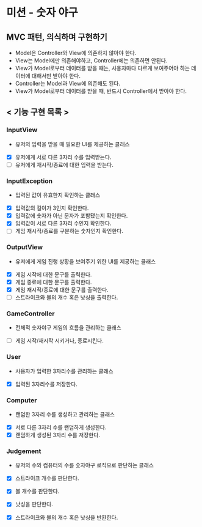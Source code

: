 # 미션 - 숫자 야구

## MVC 패턴, 의식하며 구현하기

- Model은 Controller와 View에 의존하지 않아야 한다.
- View는 Model에만 의존해야하고, Controller에는 의존하면 안된다.
- View가 Model로부터 데이터를 받을 때는, 사용자마다 다르게 보여주어야 하는 데이터에 대해서만 받아야 한다.
- Controller는 Model과 View에 의존해도 된다.
- View가 Model로부터 데이터를 받을 때, 반드시 Controller에서 받아야 한다. 

## < 기능 구현 목록 >

### InputView

- 유저의 입력을 받을 때 필요한 UI를 제공하는 클래스
- [x] 유저에게 서로 다른 3자리 수를 입력받는다.
- [ ] 유저에게 재시작/종료에 대한 입력을 받는다.

### InputException

- 입력된 값이 유효한지 확인하는 클래스
- [x] 입력값의 길이가 3인지 확인한다.
- [x] 입력값에 숫자가 아닌 문자가 포함됐는지 확인한다.
- [x] 입력값이 서로 다른 3자리 수인지 확인한다.
- [ ] 게임 재시작/종료를 구분하는 숫자인지 확인한다.

### OutputView

- 유저에게 게임 진행 상황을 보여주기 위한 UI를 제공하는 클래스
- [x] 게임 시작에 대한 문구를 출력한다.
- [x] 게임 종료에 대한 문구를 출력한다.
- [x] 게임 재시작/종료에 대한 문구를 출력한다.
- [ ] 스트라이크와 볼의 개수 혹은 낫싱을 출력한다.

### GameController

- 전체적 숫자야구 게임의 흐름을 관리하는 클래스
- [ ] 게임 시작/재시작 시키거나, 종료시킨다.

### User

- 사용자가 입력한 3자리수를 관리하는 클래스
- [x] 입력된 3자리수를 저장한다.

### Computer

- 랜덤한 3자리 수를 생성하고 관리하는 클래스
- [x] 서로 다른 3자리 수를 랜덤하게 생성한다.
- [x] 랜덤하게 생성된 3자리 수를 저장한다.

### Judgement

- 유저의 수와 컴퓨터의 수를 숫자야구 로직으로 판단하는 클래스
- [x] 스트라이크 개수를 판단한다.
- [x] 볼 개수를 판단한다.
- [x] 낫싱을 판단한다.
- [x] 스트라이크와 볼의 개수 혹은 낫싱을 반환한다.
 


